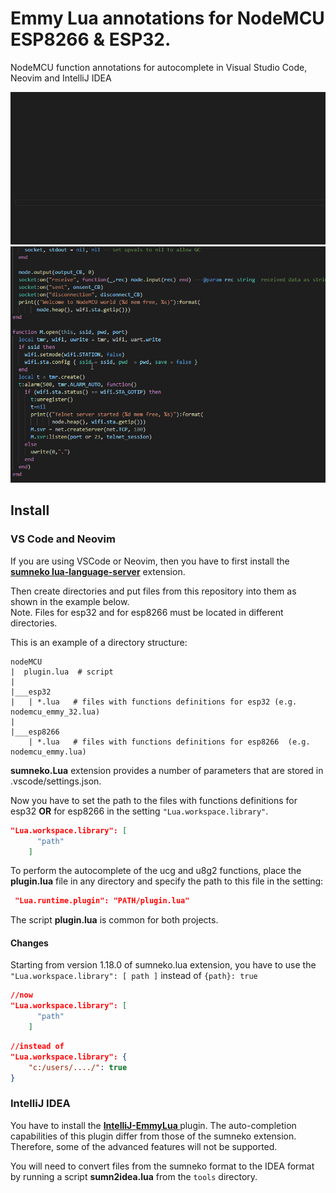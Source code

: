 # Emmy Lua annotations for NodeMCU ESP8266 & ESP32.

NodeMCU function annotations for autocomplete in Visual Studio Code, Neovim and IntelliJ IDEA

<img src="./images/nodemcu_emmy1.gif" style="max-width:100%;">


<img src="./images/nodemcu_emmy2.gif" style="max-width:100%;">

## Install

### VS Code and Neovim

If you are using VSCode or Neovim, then you have to first install the **[sumneko lua-language-server](https://github.com/sumneko/lua-language-server)** extension.

Then create directories and put files from this repository into them as shown in the example below.<br>
Note. Files for esp32 and for esp8266 must be located in different directories.

This is an example of a directory structure:
```
nodeMCU
|  plugin.lua  # script
|
|___esp32
|   | *.lua   # files with functions definitions for esp32 (e.g. nodemcu_emmy_32.lua)
|
|___esp8266
    | *.lua   # files with functions definitions for esp8266  (e.g. nodemcu_emmy.lua)
```

**sumneko.Lua** extension provides a number of parameters that are stored in .vscode/settings.json.

Now you have to set the path to the files with functions definitions for esp32 **OR** for esp8266 in the setting ```"Lua.workspace.library"```.
```json
"Lua.workspace.library": [
      "path"
    ]
```

To perform the autocomplete of the ucg and u8g2 functions, place the **plugin.lua** file in any directory
 and specify the path to this file in the setting:
```json
 "Lua.runtime.plugin": "PATH/plugin.lua"
```

The script **plugin.lua** is common for both projects.


#### Changes

Starting from version 1.18.0 of sumneko.lua extension, you have to use the ```"Lua.workspace.library": [ path ]``` instead of ```{path}: true```

```json
//now
"Lua.workspace.library": [
      "path"
    ]
```

```json
//instead of
"Lua.workspace.library": {
    "c:/users/..../": true
}
```

### IntelliJ IDEA

You have to install the **[IntelliJ-EmmyLua ](https://github.com/EmmyLua/IntelliJ-EmmyLua)** plugin. The auto-completion capabilities of this plugin differ from those of the sumneko extension. Therefore, some of the advanced features will not be supported.

You will need to convert files from the sumneko format to the IDEA format by running a script **sumn2idea.lua** from the `tools` directory.
